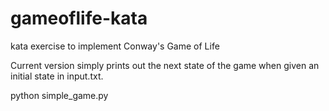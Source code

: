 # gameoflife-kata
kata exercise to implement Conway's Game of Life

Current version simply prints out the next state of the game when given an initial state in input.txt.

python simple_game.py
